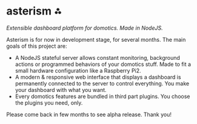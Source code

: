 # asterism ⁂
_Extensible dashboard platform for domotics. Made in NodeJS._

Asterism is for now in development stage, for several months. The  main goals of this project are:
- A NodeJS stateful server allows constant monitoring, background actions or programmed behaviors of your domotics stuff. Made to fit a small hardware configuration like a Raspberry Pi2.
- A modern & responsive web interface that displays a dashboard is permanently connected to the server to control everything. You make your dashboard with what you want.
- Every domotics features are bundled in third part plugins. You choose the plugins you need, only.

Please come back in few months to see alpha release. Thank you!
